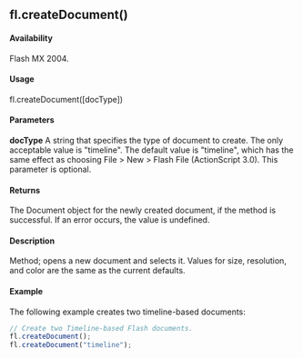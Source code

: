 ## fl.createDocument()

#### Availability

Flash MX 2004.

#### Usage

fl.createDocument([docType])

#### Parameters

**docType** A string that specifies the type of document to create. The only acceptable value is "timeline". The default value is "timeline", which has the same effect as choosing File > New > Flash File (ActionScript 3.0). This parameter is optional.

#### Returns

The Document object for the newly created document, if the method is successful. If an error occurs, the value is
undefined.

#### Description

Method; opens a new document and selects it. Values for size, resolution, and color are the same as the current defaults.

#### Example

The following example creates two timeline-based documents:
```javascript
// Create two Timeline-based Flash documents.
fl.createDocument();
fl.createDocument("timeline");

```